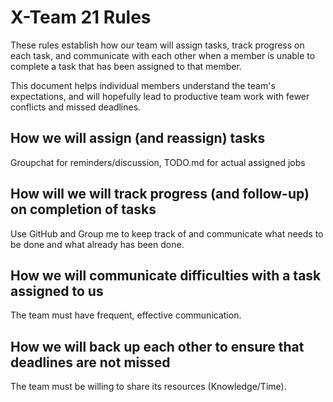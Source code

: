 # X-Team 21 Rules

These rules establish how our team will assign tasks,
track progress on each task, and communicate with each other 
when a member is unable to complete a task that has been assigned to that member.

This document helps individual members understand the team's expectations,
and will hopefully lead to productive team work with fewer conflicts
and missed deadlines.

## How we will assign (and reassign) tasks

Groupchat for reminders/discussion, TODO.md for actual assigned jobs

## How will we will track progress (and follow-up) on completion of tasks
Use GitHub and Group me to keep track of and communicate what needs to be done
and what already has been done.


## How we will communicate difficulties with a task assigned to us
The team must have frequent, effective communication.


## How we will back up each other to ensure that deadlines are not missed
The team must be willing to share its resources (Knowledge/Time).




